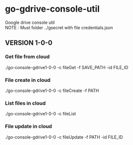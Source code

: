 # go-gdrive-console-util

Google drive console util  
NOTE : Must folder ../gsecret with file credentials.json

## VERSION 1-0-0

### Get file from cloud
./go-console-gdrive1-0-0 -c fileGet -f SAVE_PATH -id FILE_ID
### File create in cloud
./go-console-gdrive1-0-0 -c fileCreate -f PATH
### List files in cloud
./go-console-gdrive1-0-0 -c fileList
### File update in cloud
./go-console-gdrive1-0-0 -c fileUpdate -f PATH -id FILE_ID
